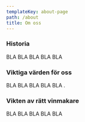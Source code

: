 ```yaml
---
templateKey: about-page
path: /about
title: Om oss
---
```

### Historia

BLA BLA BLA BLA BLA 

### Viktiga värden för oss

BLA BLA BLA BLA BLA .

### Vikten av rätt vinmakare

BLA BLA BLA BLA BLA